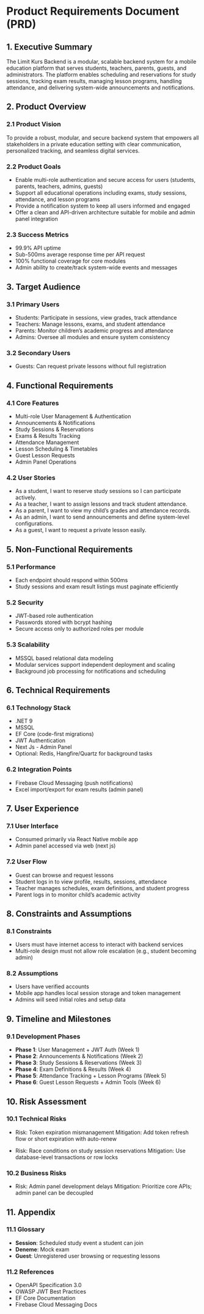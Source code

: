 # Product Requirements Document (PRD)

## 1. Executive Summary

The Limit Kurs Backend is a modular, scalable backend system for a mobile education platform that serves students, teachers, parents, guests, and administrators. The platform enables scheduling and reservations for study sessions, tracking exam results, managing lesson programs, handling attendance, and delivering system-wide announcements and notifications.

## 2. Product Overview

### 2.1 Product Vision

To provide a robust, modular, and secure backend system that empowers all stakeholders in a private education setting with clear communication, personalized tracking, and seamless digital services.

### 2.2 Product Goals

* Enable multi-role authentication and secure access for users (students, parents, teachers, admins, guests)
* Support all educational operations including exams, study sessions, attendance, and lesson programs
* Provide a notification system to keep all users informed and engaged
* Offer a clean and API-driven architecture suitable for mobile and admin panel integration

### 2.3 Success Metrics

* 99.9% API uptime
* Sub-500ms average response time per API request
* 100% functional coverage for core modules
* Admin ability to create/track system-wide events and messages

## 3. Target Audience

### 3.1 Primary Users

* Students: Participate in sessions, view grades, track attendance
* Teachers: Manage lessons, exams, and student attendance
* Parents: Monitor children’s academic progress and attendance
* Admins: Oversee all modules and ensure system consistency

### 3.2 Secondary Users

* Guests: Can request private lessons without full registration

## 4. Functional Requirements

### 4.1 Core Features

* Multi-role User Management & Authentication
* Announcements & Notifications
* Study Sessions & Reservations
* Exams & Results Tracking
* Attendance Management
* Lesson Scheduling & Timetables
* Guest Lesson Requests
* Admin Panel Operations

### 4.2 User Stories

* As a student, I want to reserve study sessions so I can participate actively.
* As a teacher, I want to assign lessons and track student attendance.
* As a parent, I want to view my child’s grades and attendance records.
* As an admin, I want to send announcements and define system-level configurations.
* As a guest, I want to request a private lesson easily.

## 5. Non-Functional Requirements

### 5.1 Performance

* Each endpoint should respond within 500ms
* Study sessions and exam result listings must paginate efficiently

### 5.2 Security

* JWT-based role authentication
* Passwords stored with bcrypt hashing
* Secure access only to authorized roles per module

### 5.3 Scalability

* MSSQL based relational data modeling
* Modular services support independent deployment and scaling
* Background job processing for notifications and scheduling

## 6. Technical Requirements

### 6.1 Technology Stack

* .NET 9
* MSSQL
* EF Core (code-first migrations)
* JWT Authentication
* Next Js - Admin Panel
* Optional: Redis, Hangfire/Quartz for background tasks

### 6.2 Integration Points

* Firebase Cloud Messaging (push notifications)
* Excel import/export for exam results (admin panel)

## 7. User Experience

### 7.1 User Interface

* Consumed primarily via React Native mobile app
* Admin panel accessed via web (next js)

### 7.2 User Flow

* Guest can browse and request lessons
* Student logs in to view profile, results, sessions, attendance
* Teacher manages schedules, exam definitions, and student progress
* Parent logs in to monitor child’s academic activity

## 8. Constraints and Assumptions

### 8.1 Constraints

* Users must have internet access to interact with backend services
* Multi-role design must not allow role escalation (e.g., student becoming admin)

### 8.2 Assumptions

* Users have verified accounts
* Mobile app handles local session storage and token management
* Admins will seed initial roles and setup data

## 9. Timeline and Milestones

### 9.1 Development Phases

* **Phase 1**: User Management + JWT Auth (Week 1)
* **Phase 2**: Announcements & Notifications (Week 2)
* **Phase 3**: Study Sessions & Reservations (Week 3)
* **Phase 4**: Exam Definitions & Results (Week 4)
* **Phase 5**: Attendance Tracking + Lesson Programs (Week 5)
* **Phase 6**: Guest Lesson Requests + Admin Tools (Week 6)

## 10. Risk Assessment

### 10.1 Technical Risks

* Risk: Token expiration mismanagement
  Mitigation: Add token refresh flow or short expiration with auto-renew

* Risk: Race conditions on study session reservations
  Mitigation: Use database-level transactions or row locks

### 10.2 Business Risks

* Risk: Admin panel development delays
  Mitigation: Prioritize core APIs; admin panel can be decoupled

## 11. Appendix

### 11.1 Glossary

* **Session**: Scheduled study event a student can join
* **Deneme**: Mock exam
* **Guest**: Unregistered user browsing or requesting lessons

### 11.2 References

* OpenAPI Specification 3.0
* OWASP JWT Best Practices
* EF Core Documentation
* Firebase Cloud Messaging Docs
